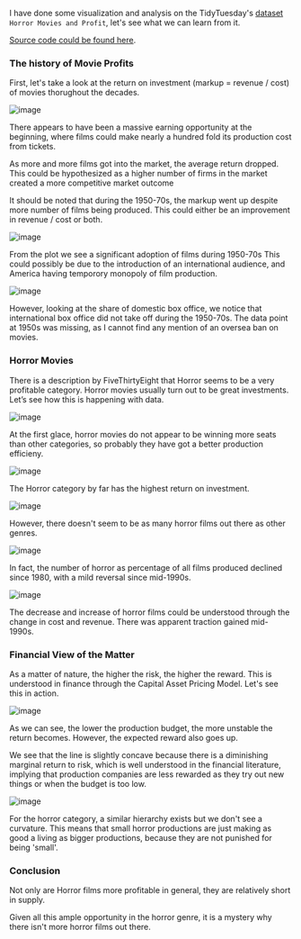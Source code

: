 I have done some visualization and analysis on the TidyTuesday's [dataset](https://github.com/rfordatascience/tidytuesday/tree/master/data/2018/2018-10-23) `Horror Movies and Profit`, let's see what we can learn from it.

[Source code could be found here](../assets/files/horror_movies.pdf).

### The history of Movie Profits

First, let's take a look at the return on investment (markup = revenue / cost) of movies thorughout the decades.

![image](https://user-images.githubusercontent.com/12572058/187069111-20ce66da-4f40-42f5-8735-b61c658ae318.png)

There appears to have been a massive earning opportunity at the beginning, where films could make nearly a hundred fold its production cost from tickets.

As more and more films got into the market, the average return dropped. This could be hypothesized as a higher number of firms in the market created a more competitive market outcome

It should be noted that during the 1950-70s, the markup went up despite more number of films being produced. This could either be an improvement in revenue / cost or both. 

![image](https://user-images.githubusercontent.com/12572058/187072185-9fc5fefc-4556-41f4-86be-f170bd230bd1.png)

From the plot we see a significant adoption of films during 1950-70s This could possibly be due to the introduction of an international audience, and America having temporory monopoly of film production.

![image](https://user-images.githubusercontent.com/12572058/187070612-743bb611-5d06-4d47-b9b7-958bca71baaa.png)

However, looking at the share of domestic box office, we notice that international box office did not take off during the 1950-70s. The data point at 1950s was missing, as I cannot find any mention of an oversea ban on movies.

### Horror Movies

There is a description by FiveThirtyEight that Horror seems to be a very profitable category.
Horror movies usually turn out to be great investments. Let’s see how this is happening with data.

![image](https://user-images.githubusercontent.com/12572058/187070735-dddd25ce-108a-4c48-8ff8-d72f1bf73858.png)

At the first glace, horror movies do not appear to be winning more seats than other categories, so probably they have got a better production efficieny.

![image](https://user-images.githubusercontent.com/12572058/187071637-4bc06175-1ad0-4b80-9e84-10ec1f267b4d.png)

The Horror category by far has the highest return on investment.

![image](https://user-images.githubusercontent.com/12572058/187071592-f5f7edf0-1a13-429a-8b90-e615a0eb6bcc.png)

However, there doesn't seem to be as many horror films out there as other genres.

![image](https://user-images.githubusercontent.com/12572058/187071596-edc9214e-e3b8-4ff6-bbde-53debbc860d4.png)

In fact, the number of horror as percentage of all films produced declined since 1980, with a mild reversal since mid-1990s.

![image](https://user-images.githubusercontent.com/12572058/187073022-be8c6064-2b57-4a3f-b4c0-108da084d4ea.png)

The decrease and increase of horror films could be understood through the change in cost and revenue. There was apparent traction gained mid-1990s.

### Financial View of the Matter

As a matter of nature, the higher the risk, the higher the reward. This is understood in finance through the Capital Asset Pricing Model. Let's see this in action.

![image](https://user-images.githubusercontent.com/12572058/187072295-e894735f-8547-4f0e-84bd-c87cc45ff0c0.png)

As we can see, the lower the production budget, the more unstable the return becomes. However, the expected reward also goes up.

We see that the line is slightly concave because there is a diminishing marginal return to risk, which is well understood in the financial literature, implying that production companies are less rewarded as they try out new things or when the budget is too low.

![image](https://user-images.githubusercontent.com/12572058/187072303-f2585877-81e2-4548-82fc-060a71c09b81.png)

For the horror category, a similar hierarchy exists but we don't see a curvature. This means that small horror productions are just making as good a living as bigger productions, because they are not punished for being 'small'.

### Conclusion

Not only are Horror films more profitable in general, they are relatively short in supply.

Given all this ample opportunity in the horror genre, it is a mystery why there isn't more horror films out there.
